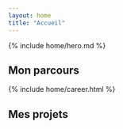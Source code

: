 ```yaml
---
layout: home
title: "Accueil"
---
```


<section class="section">
  <div class="container">
    <div class="row align-items-center justify-content-between">
      {% include home/hero.md %}
    </div>
  </div>
</section>

<section id="mon-parcours" class="section">
  <div class="container">
    <h2>Mon parcours</h2>
    {% include home/career.html %}
  </div>
</section>

<section id="mes-projets" class="section">
  <div class="container">
    <h2>Mes projets</h2>
  </div>
</section>
